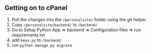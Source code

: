 ## Getting on to cPanel

1. Pull the changes into the `/personalsite/` folder using the git helper.
2. Copy `/personalsite/backend/` to `/backend/`
3. Go to Setup Python App => backend => Configuration files => run requirements.txt
4. add `keys.py` to `/backend/`
5. run `python manage.py migrate`